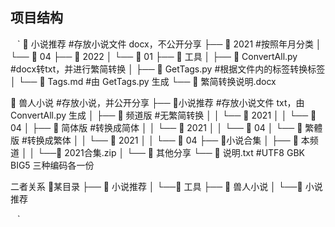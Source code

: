 ## 项目结构

` ` ` 
📂 小说推荐      #存放小说文件 docx，不公开分享
├── 📂 2021   #按照年月分类
│       └── 📂 04
├── 📂 2022
│       └── 📂 01
├── 📂 工具
│       ├── 📜 ConvertAll.py   #docx转txt，并进行繁简转换
│       ├── 📜 GetTags.py      #根据文件内的标签转换标签
│       └── 📜 Tags.md           #由 GetTags.py 生成
└── 📜 繁简转换说明.docx

📂 兽人小说   #存放小说，并公开分享
├── 📂小说推荐   #存放小说文件 txt，由 ConvertAll.py 生成
│       ├── 📂 频道版   #无繁简转换
│       │       └── 📂 2021
│       │                └── 📂 04
│       ├── 📂 简体版   #转换成简体
│       │       └── 📂 2021
│       │                └── 📂 04
│       └── 📂 繁體版   #转换成繁体
│       │       └── 📂 2021
│       │                └── 📂 04
├── 📂小说合集 
│       ├── 📂 本频道
│       │       └──📜 2021合集.zip
│       └── 📂 其他分享
└── 📜 说明.txt    #UTF8 GBK BIG5 三种编码各一份



二者关系
📂某目录 
├── 📂 小说推荐
│       └──📂 工具
├── 📂 兽人小说
│       └──📂 小说推荐 

` ` ` 